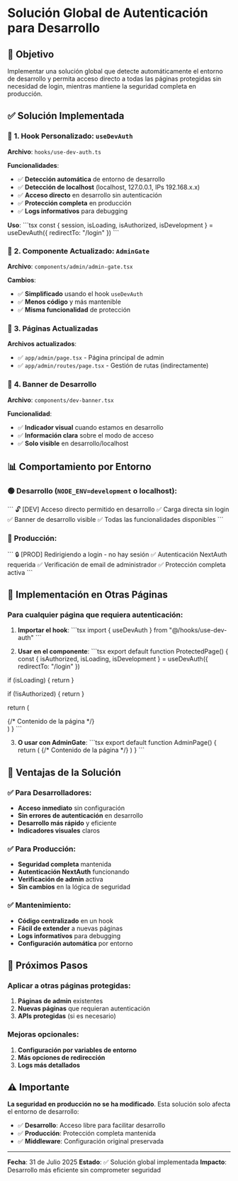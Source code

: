 # Solución Global de Autenticación para Desarrollo

## 🎯 **Objetivo**

Implementar una solución global que detecte automáticamente el entorno de desarrollo y permita acceso directo a todas las páginas protegidas sin necesidad de login, mientras mantiene la seguridad completa en producción.

## ✅ **Solución Implementada**

### 🔧 **1. Hook Personalizado: `useDevAuth`**

**Archivo**: `hooks/use-dev-auth.ts`

**Funcionalidades**:
- ✅ **Detección automática** de entorno de desarrollo
- ✅ **Detección de localhost** (localhost, 127.0.0.1, IPs 192.168.x.x)
- ✅ **Acceso directo** en desarrollo sin autenticación
- ✅ **Protección completa** en producción
- ✅ **Logs informativos** para debugging

**Uso**:
\`\`\`tsx
const { session, isLoading, isAuthorized, isDevelopment } = useDevAuth({
  redirectTo: "/login"
})
\`\`\`

### 🔧 **2. Componente Actualizado: `AdminGate`**

**Archivo**: `components/admin/admin-gate.tsx`

**Cambios**:
- ✅ **Simplificado** usando el hook `useDevAuth`
- ✅ **Menos código** y más mantenible
- ✅ **Misma funcionalidad** de protección

### 🔧 **3. Páginas Actualizadas**

**Archivos actualizados**:
- ✅ `app/admin/page.tsx` - Página principal de admin
- ✅ `app/admin/routes/page.tsx` - Gestión de rutas (indirectamente)

### 🔧 **4. Banner de Desarrollo**

**Archivo**: `components/dev-banner.tsx`

**Funcionalidad**:
- ✅ **Indicador visual** cuando estamos en desarrollo
- ✅ **Información clara** sobre el modo de acceso
- ✅ **Solo visible** en desarrollo/localhost

## 📊 **Comportamiento por Entorno**

### 🟢 **Desarrollo (`NODE_ENV=development` o localhost)**:
\`\`\`
🔓 [DEV] Acceso directo permitido en desarrollo
✅ Carga directa sin login
✅ Banner de desarrollo visible
✅ Todas las funcionalidades disponibles
\`\`\`

### 🔴 **Producción**:
\`\`\`
🔒 [PROD] Redirigiendo a login - no hay sesión
✅ Autenticación NextAuth requerida
✅ Verificación de email de administrador
✅ Protección completa activa
\`\`\`

## 🚀 **Implementación en Otras Páginas**

### **Para cualquier página que requiera autenticación:**

1. **Importar el hook**:
\`\`\`tsx
import { useDevAuth } from "@/hooks/use-dev-auth"
\`\`\`

2. **Usar en el componente**:
\`\`\`tsx
export default function ProtectedPage() {
  const { isAuthorized, isLoading, isDevelopment } = useDevAuth({
    redirectTo: "/login"
  })

  if (isLoading) {
    return <LoadingSpinner />
  }

  if (!isAuthorized) {
    return <AccessDenied />
  }

  return (
    <div>
      <DevBanner />
      {/* Contenido de la página */}
    </div>
  )
}
\`\`\`

3. **O usar con AdminGate**:
\`\`\`tsx
export default function AdminPage() {
  return (
    <AdminGate>
      <DevBanner />
      {/* Contenido de la página */}
    </AdminGate>
  )
}
\`\`\`

## 🎯 **Ventajas de la Solución**

### ✅ **Para Desarrolladores**:
- **Acceso inmediato** sin configuración
- **Sin errores de autenticación** en desarrollo
- **Desarrollo más rápido** y eficiente
- **Indicadores visuales** claros

### ✅ **Para Producción**:
- **Seguridad completa** mantenida
- **Autenticación NextAuth** funcionando
- **Verificación de admin** activa
- **Sin cambios** en la lógica de seguridad

### ✅ **Mantenimiento**:
- **Código centralizado** en un hook
- **Fácil de extender** a nuevas páginas
- **Logs informativos** para debugging
- **Configuración automática** por entorno

## 🔄 **Próximos Pasos**

### **Aplicar a otras páginas protegidas**:
1. **Páginas de admin** existentes
2. **Nuevas páginas** que requieran autenticación
3. **APIs protegidas** (si es necesario)

### **Mejoras opcionales**:
1. **Configuración por variables de entorno**
2. **Más opciones de redirección**
3. **Logs más detallados**

## ⚠️ **Importante**

**La seguridad en producción no se ha modificado**. Esta solución solo afecta el entorno de desarrollo:
- ✅ **Desarrollo**: Acceso libre para facilitar desarrollo
- ✅ **Producción**: Protección completa mantenida
- ✅ **Middleware**: Configuración original preservada

---

**Fecha**: 31 de Julio 2025
**Estado**: ✅ Solución global implementada
**Impacto**: Desarrollo más eficiente sin comprometer seguridad
